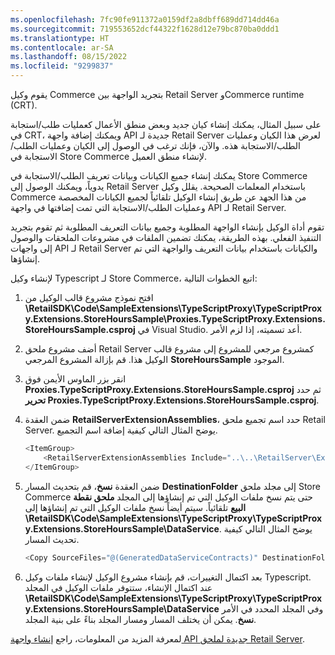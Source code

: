 ```yaml
---
ms.openlocfilehash: 7fc90fe911372a0159df2a8dbff689dd714dd46a
ms.sourcegitcommit: 719553652dcf44322f1628d12e79bc870ba0ddd1
ms.translationtype: HT
ms.contentlocale: ar-SA
ms.lasthandoff: 08/15/2022
ms.locfileid: "9299837"
---
```

يقوم وكيل Commerce بتجريد الواجهة بين Retail Server وCommerce runtime (CRT). 

على سبيل المثال، يمكنك إنشاء كيان جديد وبعض منطق الأعمال كعمليات طلب/استجابة في CRT، ويمكنك إضافة واجهة API جديدة لـ Retail Server لعرض هذا الكيان وعمليات الطلب/الاستجابة هذه. والآن، فإنك ترغب في الوصول إلى الكيان وعمليات الطلب/الاستجابة في Store Commerce لإنشاء منطق العميل. 

يمكنك إنشاء جميع الكيانات وبيانات تعريف الطلب/الاستجابة في Store Commerce يدوياً، ويمكنك الوصول إلى Retail Server باستخدام المعلمات الصحيحة. يقلل وكيل Commerce من هذا الجهد عن طريق إنشاء الوكيل تلقائياً لجميع الكيانات المخصصة وعمليات الطلب/الاستجابة التي تمت إضافتها في واجهة API لـ Retail Server. 

تقوم أداة الوكيل بإنشاء الواجهة المطلوبة وجميع بيانات التعريف المطلوبة ثم تقوم بتجريد التنفيذ الفعلي. بهذه الطريقة، يمكنك تضمين الملفات في مشروعات الملحقات والوصول إلى واجهات API لـ Retail Server والكيانات باستخدام بيانات التعريف والواجهة التي تم إنشاؤها.

لإنشاء وكيل Typescript لـ Store Commerce، اتبع الخطوات التالية:

1. افتح نموذج مشروع قالب الوكيل من **\RetailSDK\Code\SampleExtensions\TypeScriptProxy\TypeScriptProxy.Extensions.StoreHoursSample\Proxies.TypeScriptProxy.Extensions.StoreHoursSample.csproj** في Visual Studio. أعد تسميته، إذا لزم الأمر.
2. أضف مشروع ملحق Retail Server كمشروع مرجعي للمشروع إلى مشروع قالب الوكيل هذا. قم بإزالة المشروع المرجعي **StoreHoursSample** الموجود.
3. انقر بزر الماوس الأيمن فوق **Proxies.TypeScriptProxy.Extensions.StoreHoursSample.csproj** ثم حدد **تحرير Proxies.TypeScriptProxy.Extensions.StoreHoursSample.csproj**.
4. ضمن العقدة **RetailServerExtensionAssemblies**، حدد اسم تجميع ملحق Retail Server. يوضح المثال التالي كيفية إضافة اسم التجميع.
  
    ```csharp
    <ItemGroup>
        <RetailServerExtensionAssemblies Include="..\..\RetailServer\Extensions.Sample\bin\$(Configuration)\net461\$(AssemblyNamePrefix).RetailServer.Extension.Sample.dll" />
    </ItemGroup>
    ```
5. ضمن العقدة **نسخ**، قم بتحديث المسار **DestinationFolder** إلى مجلد ملحق Store Commerce حتى يتم نسخ ملفات الوكيل التي تم إنشاؤها إلى المجلد **ملحق نقطة البيع** تلقائياً. سيتم أيضاً نسخ ملفات الوكيل التي تم إنشاؤها إلى **\RetailSDK\Code\SampleExtensions\TypeScriptProxy\TypeScriptProxy.Extensions.StoreHoursSample\DataService**. يوضح المثال التالي كيفية تحديث المسار.
 
    ```csharp
    <Copy SourceFiles="@(GeneratedDataServiceContracts)" DestinationFolder="$(SdkRootPath)\POS\Extensions\Sample\DataService" SkipUnchangedFiles="true" />
    ``` 

6. بعد اكتمال التغييرات، قم بإنشاء مشروع الوكيل لإنشاء ملفات وكيل Typescript. عند اكتمال الإنشاء، ستتوفر ملفات الوكيل في المجلد **\RetailSDK\Code\SampleExtensions\TypeScriptProxy\TypeScriptProxy.Extensions.StoreHoursSample\DataService** وفي المجلد المحدد في الأمر **نسخ**. يمكن أن يختلف المسار ومسار المجلد بناءً على بنية المجلد.

لمعرفة المزيد من المعلومات، راجع [إنشاء واجهة API جديدة لملحق Retail Server](/dynamics365/commerce/dev-itpro/retail-server-icontroller-extension/?azure-portal=true).

